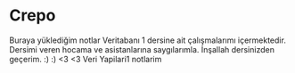 # Crepo
Buraya yüklediğim notlar Veritabanı 1 dersine ait çalışmalarımı içermektedir.
Dersimi veren hocama ve asistanlarına saygılarımla. İnşallah dersinizden geçerim. :) :) <3 <3
Veri Yapilari1 notlarim
